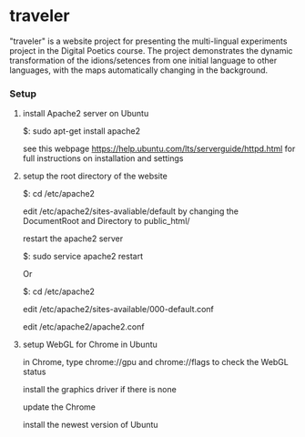 # traveler

"traveler" is a website project for presenting the multi-lingual experiments project in the Digital Poetics course.
The project demonstrates the dynamic transformation of the idions/setences from one initial language to other languages, with the maps automatically changing in the background.

### Setup

1. install Apache2 server on Ubuntu

	$: sudo apt-get install apache2

	see this webpage https://help.ubuntu.com/lts/serverguide/httpd.html for full instructions on installation and settings

2. setup the root directory of the website
	
	$: cd /etc/apache2
	
	edit /etc/apache2/sites-avaliable/default by changing the DocumentRoot and Directory to public_html/
	
	restart the apache2 server
	
	$: sudo service apache2 restart
	
	Or 

	$: cd /etc/apache2
	
	edit /etc/apache2/sites-available/000-default.conf
	
	edit /etc/apache2/apache2.conf

3. setup WebGL for Chrome in Ubuntu

	in Chrome, type chrome://gpu and chrome://flags to check the WebGL status

	install the graphics driver if there is none

	update the Chrome
	
	install the newest version of Ubuntu	
